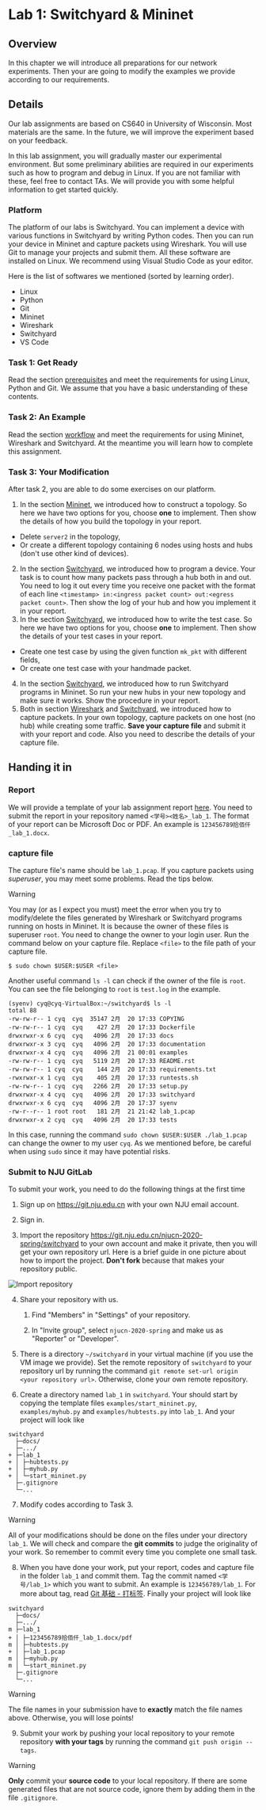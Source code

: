 # Lab 1: Switchyard & Mininet

## Overview

In this chapter we will introduce all preparations for our network experiments. Then your are going to modify the examples we provide according to our requirements.

## Details

Our lab assignments are based on CS640 in University of Wisconsin. Most materials are the same. In the future, we will improve the experiment based on your feedback.

In this lab assignment, you will gradually master our experimental environment. But some preliminary abilities are required in our experiments such as how to program and debug in Linux. If you are not familiar with these, feel free to contact TAs. We will provide you with some helpful information to get started quickly.

### Platform

The platform of our labs is Switchyard. You can implement a device with various functions in Switchyard by writing Python codes. Then you can run your device in Mininet and capture packets using Wireshark. You will use Git to manage your projects and submit them. All these software are installed on Linux. We recommend using Visual Studio Code as your editor.

Here is the list of softwares we mentioned (sorted by learning order).

- Linux
- Python
- Git
- Mininet
- Wireshark
- Switchyard
- VS Code

### Task 1: Get Ready

Read the section [prerequisites](prerequisites.md) and meet the requirements for using Linux, Python and Git. We assume that you have a basic understanding of these contents.

### Task 2: An Example

Read the section [workflow](workflow.md) and meet the requirements for using Mininet, Wireshark and Switchyard. At the meantime you will learn how to complete this assignment.

### Task 3: Your Modification

After task 2, you are able to do some exercises on our platform.

1. In the section [Mininet](mininet.md), we introduced how to construct a topology. So here we have two options for you, choose **one** to implement. Then show the details of how you build the topology in your report.
  - Delete `server2` in the topology,
  - Or create a different topology containing 6 nodes using hosts and hubs (don't use other kind of devices).
2. In the section [Switchyard](switchyard.md), we introduced how to program a device. Your task is to count how many packets pass through a hub both in and out. You need to log it out every time you receive one packet with the format of each line `<timestamp> in:<ingress packet count> out:<egress packet count>`. Then show the log of your hub and how you implement it in your report.
3. In the section [Switchyard](switchyard.md), we introduced how to write the test case. So here we have two options for you, choose **one** to implement. Then show the details of your test cases in your report.
  - Create one test case by using the given function `mk_pkt` with different fields,
  - Or create one test case with your handmade packet.
4. In the section [Switchyard](switchyard.md), we introduced how to run Switchyard programs in Mininet. So run your new hubs in your new topology and make sure it works. Show the procedure in your report.
5. Both in section [Wireshark](wireshark.md) and [Switchyard](switchyard.md), we introduced how to capture packets. In your own topology, capture packets on one host (no hub) while creating some traffic. **Save your capture file** and submit it with your report and code. Also you need to describe the details of your capture file.

## Handing it in

### Report

We will provide a template of your lab assignment report [here](https://box.nju.edu.cn/d/123a70ac8ff34595b18f/). You need to submit the report in your repository named `<学号><姓名>_lab_1`. The format of your report can be Microsoft Doc or PDF. An example is `123456789拾佰仟_lab_1.docx`.

### capture file

The capture file's name should be `lab_1.pcap`. If you capture packets using *superuser*, you may meet some problems. Read the tips below.

> [!WARNING]
> You may (or as I expect you must) meet the error when you try to modify/delete the files generated by Wireshark or Switchyard programs running on hosts in Mininet. It is because the owner of these files is superuser `root`. You need to change the owner to your login user. Run the command below on your capture file. Replace `<file>` to the file path of your capture file.
> ```
> $ sudo chown $USER:$USER <file>
> ```
> Another useful command `ls -l` can check if the owner of the file is `root`. You can see the file belonging to `root` is `test.log` in the example.
> ```
> (syenv) cyq@cyq-VirtualBox:~/switchyard$ ls -l
> total 88
> -rw-rw-r-- 1 cyq  cyq  35147 2月  20 17:33 COPYING
> -rw-rw-r-- 1 cyq  cyq    427 2月  20 17:33 Dockerfile
> drwxrwxr-x 6 cyq  cyq   4096 2月  20 17:33 docs
> drwxrwxr-x 3 cyq  cyq   4096 2月  20 17:33 documentation
> drwxrwxr-x 4 cyq  cyq   4096 2月  21 00:01 examples
> -rw-rw-r-- 1 cyq  cyq   5119 2月  20 17:33 README.rst
> -rw-rw-r-- 1 cyq  cyq    144 2月  20 17:33 requirements.txt
> -rwxrwxr-x 1 cyq  cyq    405 2月  20 17:33 runtests.sh
> -rw-rw-r-- 1 cyq  cyq   2266 2月  20 17:33 setup.py
> drwxrwxr-x 4 cyq  cyq   4096 2月  20 17:33 switchyard
> drwxrwxr-x 6 cyq  cyq   4096 2月  20 17:37 syenv
> -rw-r--r-- 1 root root   181 2月  21 21:42 lab_1.pcap
> drwxrwxr-x 2 cyq  cyq   4096 2月  20 17:33 tests
> ```
> In this case, running the command `sudo chown $USER:$USER ./lab_1.pcap` can change the owner to my user `cyq`.
> As we mentioned before, be careful when using `sudo` since it may have potential risks.

### Submit to NJU GitLab

To submit your work, you need to do the following things at the first time

1. Sign up on https://git.nju.edu.cn with your own NJU email account.

2. Sign in.

3. Import the repository https://git.nju.edu.cn/njucn-2020-spring/switchyard to your own account and make it private, then you will get your own repository url. Here is a brief guide in one picture about how to import the project. **Don't fork** because that makes your repository public.

  ![Import repository](assets/import-repo.png)

4. Share your repository with us.

   1. Find "Members" in "Settings" of your repository.

   2. In "Invite group", select `njucn-2020-spring` and make us as "Reporter" or "Developer".

5. There is a directory `~/switchyard` in your virtual machine (if you use the VM image we provide). Set the remote repository of `switchyard` to your repository url by running the command `git remote set-url origin <your repository url>`. Otherwise, clone your own remote repository.

6. Create a directory named `lab_1` in `switchyard`. Your should start by copying the template files `examples/start_mininet.py`, `examples/myhub.py` and `examples/hubtests.py` into `lab_1`. And your project will look like

  ```
  switchyard
    ├─docs/
    ├─.../
  + ├─lab_1
  + │ ├─hubtests.py
  + │ ├─myhub.py
  + │ └─start_mininet.py
    ├─.gitignore
    └─...
  ```

7. Modify codes according to Task 3.

  > [!WARNING]
  > All of your modifications should be done on the files under your directory `lab_1`. We will check and compare the **git commits** to judge the originality of your work. So remember to commit every time you complete one small task.  

8. When you have done your work, put your report, codes and capture file in the folder `lab_1` and commit them. Tag the commit named `<学号/lab_1>` which you want to submit. An example is `123456789/lab_1`. For more about tag, read [Git 基础 - 打标签](https://git-scm.com/book/zh/v2/Git-%E5%9F%BA%E7%A1%80-%E6%89%93%E6%A0%87%E7%AD%BE). Finally your project will look like

  ```
  switchyard
    ├─docs/
    ├─.../
  m ├─lab_1
  + │ ├─123456789拾佰仟_lab_1.docx/pdf
  m │ ├─hubtests.py
  + │ ├─lab_1.pcap
  m │ ├─myhub.py
  m │ └─start_mininet.py
    ├─.gitignore
    └─...
  ```

  > [!WARNING]
  > The file names in your submission have to **exactly** match the file names above. Otherwise, you will lose points!

9. Submit your work by pushing your local repository to your remote repository **with your tags** by running the command `git push origin --tags`.

  > [!WARNING]
  > **Only** commit your **source code** to your local repository. If there are some generated files that are not source code, ignore them by adding them in the file `.gitignore`.
